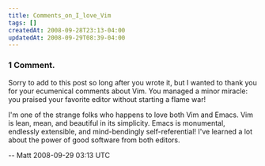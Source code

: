 ```yaml
---
title: Comments_on_I_love_Vim
tags: []
createdAt: 2008-09-28T23:13-04:00
updatedAt: 2008-09-29T08:39-04:00
---
```


### 1 Comment.
Sorry to add to this post so long after you wrote it, but I wanted to
thank you for your ecumenical comments about Vim. You managed a minor
miracle: you praised your favorite editor without starting a flame
war! 

I'm one of the strange folks who happens to love both Vim and Emacs.
Vim is lean, mean, and beautiful in its simplicity. Emacs is
monumental, endlessly extensible, and mind-bendingly self-referential!
I've learned a lot about the power of good software from both editors.

-- Matt 2008-09-29 03:13 UTC


